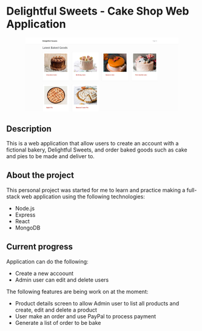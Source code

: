 # Delightful Sweets - Cake Shop Web Application
<p align="center">
<img src="./Delightful_Sweet.jpg" width="80%">
</p>

## Description
This is a web application that allow users to create an account with a fictional bakery, Delightful Sweets, and order baked goods such as cake and pies to be made
and deliver to.

## About the project
This personal project was started for me to learn and practice making a full-stack web application using the following technologies:
- Node.js
- Express
- React
- MongoDB

## Current progress
Application can do the following:
- Create a new accoount
- Admin user can edit and delete users

The following features are being work on at the moment:
- Product details screen to allow Admin user to list all products and create, edit and delete a product
- User make an order and use PayPal to process payment
- Generate a list of order to be bake
